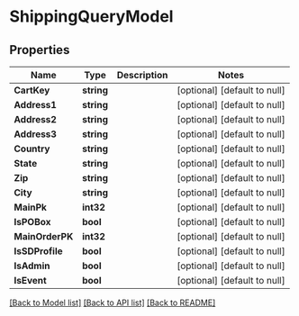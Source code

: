 # ShippingQueryModel

## Properties
Name | Type | Description | Notes
------------ | ------------- | ------------- | -------------
**CartKey** | **string** |  | [optional] [default to null]
**Address1** | **string** |  | [optional] [default to null]
**Address2** | **string** |  | [optional] [default to null]
**Address3** | **string** |  | [optional] [default to null]
**Country** | **string** |  | [optional] [default to null]
**State** | **string** |  | [optional] [default to null]
**Zip** | **string** |  | [optional] [default to null]
**City** | **string** |  | [optional] [default to null]
**MainPk** | **int32** |  | [optional] [default to null]
**IsPOBox** | **bool** |  | [optional] [default to null]
**MainOrderPK** | **int32** |  | [optional] [default to null]
**IsSDProfile** | **bool** |  | [optional] [default to null]
**IsAdmin** | **bool** |  | [optional] [default to null]
**IsEvent** | **bool** |  | [optional] [default to null]

[[Back to Model list]](../README.md#documentation-for-models) [[Back to API list]](../README.md#documentation-for-api-endpoints) [[Back to README]](../README.md)


